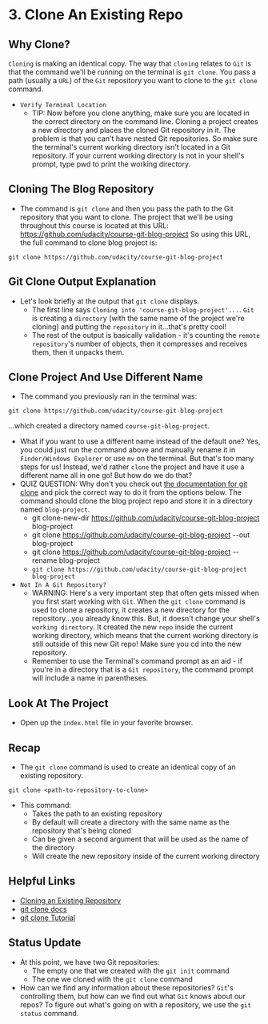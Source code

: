 # 3. Clone An Existing Repo
## Why Clone?
`Cloning` is making an identical copy. The way that `cloning` relates to `Git` is that the command we'll be running on the terminal is `git clone`. You pass a path (usually a `URL`) of the `Git` repository you want to clone to the `git clone` command.
- `Verify Terminal Location`
  - TIP: Now before you clone anything, make sure you are located in the correct directory on the command line. Cloning a project creates a new directory and places the cloned Git repository in it. The problem is that you can't have nested Git repositories. So make sure the terminal's current working directory isn't located in a Git repository. If your current working directory is not in your shell's prompt, type pwd to print the working directory.

## Cloning The Blog Repository
- The command is `git clone` and then you pass the path to the Git repository that you want to clone. The project that we'll be using throughout this course is located at this URL: https://github.com/udacity/course-git-blog-project So using this URL, the full command to clone blog project is:
```
git clone https://github.com/udacity/course-git-blog-project
```

## Git Clone Output Explanation
- Let's look briefly at the output that `git clone` displays.
  - The first line says `Cloning into 'course-git-blog-project'...`. `Git` is creating a `director`y (with the same name of the project we're cloning) and putting the `repository` in it...that's pretty cool!
  - The rest of the output is basically validation - it's counting the `remote repository`'s number of objects, then it compresses and receives them, then it unpacks them.

## Clone Project And Use Different Name
- The command you previously ran in the terminal was:
```
git clone https://github.com/udacity/course-git-blog-project
```
...which created a directory named `course-git-blog-project`.
- What if you want to use a different name instead of the default one? Yes, you could just run the command above and manually rename it in `Finder/Windows Explorer` or use `mv` on the terminal. But that's too many steps for us! Instead, we'd rather `clone` the project and have it use a different name all in one go! But how do we do that?
- QUIZ QUESTION: Why don't you check out [the documentation for git clone](https://git-scm.com/book/en/v2/Git-Basics-Getting-a-Git-Repository#Cloning-an-Existing-Repository) and pick the correct way to do it from the options below. The command should clone the blog project repo and store it in a directory named `blog-project`.
  - git clone-new-dir https://github.com/udacity/course-git-blog-project blog-project
  - git clone https://github.com/udacity/course-git-blog-project --out blog-project
  - git clone https://github.com/udacity/course-git-blog-project --rename blog-project
  - `git clone https://github.com/udacity/course-git-blog-project blog-project`
- `Not In A Git Repository?` 
  - WARNING: Here's a very important step that often gets missed when you first start working with `Git`. When the `git clone` command is used to clone a repository, it creates a new directory for the repository...you already know this. But, it doesn't change your shell's `working directory`. It created the new `repo` inside the current working directory, which means that the current working directory is still outside of this new Git repo! Make sure you cd into the new repository.
  - Remember to use the Terminal's command prompt as an aid - if you're in a directory that is a `Git repository`, the command prompt will include a name in parentheses.

## Look At The Project
- Open up the `index.html` file in your favorite browser.

## Recap
- The `git clone` command is used to create an identical copy of an existing repository.
```
git clone <path-to-repository-to-clone>
```
- This command:
  - Takes the path to an existing repository
  - By default will create a directory with the same name as the repository that's being cloned
  - Can be given a second argument that will be used as the name of the directory
  - Will create the new repository inside of the current working directory

## Helpful Links
- [Cloning an Existing Repository](https://git-scm.com/book/en/v2/Git-Basics-Getting-a-Git-Repository#Cloning-an-Existing-Repository)
- [git clone docs](https://git-scm.com/docs/git-clone)
- [git clone Tutorial](https://www.atlassian.com/git/tutorials/setting-up-a-repository)

## Status Update
- At this point, we have two Git repositories:
  - The empty one that we created with the `git init` command
  - The one we cloned with the `git clone` command
- How can we find any information about these repositories? `Git`'s controlling them, but how can we find out what `Git` knows about our repos? To figure out what's going on with a repository, we use the `git status` command.